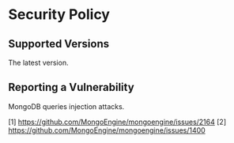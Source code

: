 # Security Policy

## Supported Versions

The latest version.

## Reporting a Vulnerability

MongoDB queries injection attacks.

[1] https://github.com/MongoEngine/mongoengine/issues/2164
[2] https://github.com/MongoEngine/mongoengine/issues/1400
